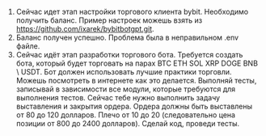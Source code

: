1. Сейчас идет этап настройки торгового клиента bybit. Необходимо получить баланс.
Пример настроек можешь взять из https://github.com/ixarek/bybitbotgpt.git.
2. Баланс получен успешно. Проблема была в неправильном .env файле.
3. Сейчас идёт этап разработки торгового бота. Требуется создать бота, который будет торговать на парах BTC ETH SOL XRP DOGE BNB  \ USDT. Бот должен использовать лучшие практики торговли. Можешь посмотреть в интернете как это делается. Выполняй тесты, записывай в зависимости все модули, которые требуются для выполнения тестов. Сейчас тебе нужно выполнить задачу выставления и закрытия ордера. Ордера должны быть выставлены от 80 до 120 долларов. Плечо от 10 до 20 (следовательно цена позиции от 800 до 2400 долларов). Сделай код, проведи тесты.

